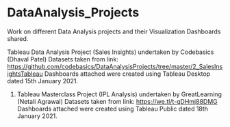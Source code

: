 # DataAnalysis_Projects
Work on different Data Analysis projects and their Visualization Dashboards shared.

   Tableau Data Analysis Project (Sales Insights) undertaken by Codebasics (Dhaval Patel)
Datasets taken from link: https://github.com/codebasics/DataAnalysisProjects/tree/master/2_SalesInsightsTableau
Dashboards attached were created using Tableau Desktop dated 15th January 2021.

1. Tableau Masterclass Project (IPL Analysis) undertaken by GreatLearning (Netali Agrawal)
Datasets taken from link: https://we.tl/t-qDHmj88DMG
Dashboards attached were created using Tableau Public dated 18th January 2021.
